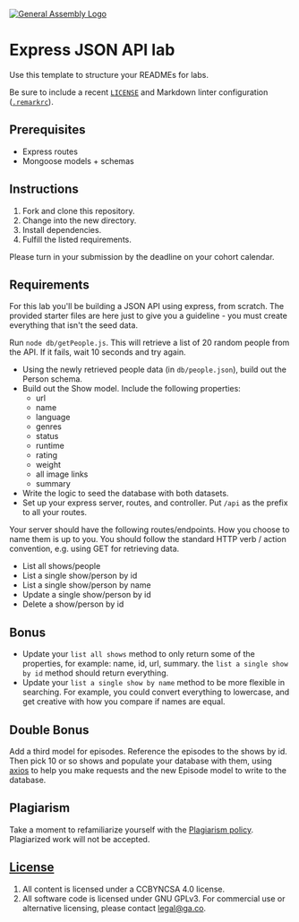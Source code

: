 [![General Assembly Logo](https://camo.githubusercontent.com/1a91b05b8f4d44b5bbfb83abac2b0996d8e26c92/687474703a2f2f692e696d6775722e636f6d2f6b6538555354712e706e67)](https://generalassemb.ly/education/web-development-immersive)

# Express JSON API lab

Use this template to structure your READMEs for labs.

Be sure to include a recent [`LICENSE`](LICENSE) and Markdown linter
configuration ([`.remarkrc`](.remarkrc)).

## Prerequisites

- Express routes
- Mongoose models + schemas

## Instructions

1. Fork and clone this repository.
1. Change into the new directory.
1. Install dependencies.
1. Fulfill the listed requirements.

Please turn in your submission by the deadline on your cohort calendar.

## Requirements

For this lab you'll be building a JSON API using express, from scratch. The
provided starter files are here just to give you a guideline - you must create
everything that isn't the seed data.

Run `node db/getPeople.js`. This will retrieve a list of 20 random people from
the API. If it fails, wait 10 seconds and try again.

- Using the newly retrieved people data (in `db/people.json`), build out the
  Person schema.
- Build out the Show model. Include the following properties:
  - url
  - name
  - language
  - genres
  - status
  - runtime
  - rating
  - weight
  - all image links
  - summary
- Write the logic to seed the database with both datasets.
- Set up your express server, routes, and controller. Put `/api` as the prefix
  to all your routes.

Your server should have the following routes/endpoints. How you choose to name
them is up to you. You should follow the standard HTTP verb / action convention,
e.g. using GET for retrieving data.

- List all shows/people
- List a single show/person by id
- List a single show/person by name
- Update a single show/person by id
- Delete a show/person by id

## Bonus

- Update your `list all shows` method to only return some of the properties, for
  example: name, id, url, summary. the `list a single show by id` method should
  return everything.
- Update your `list a single show by name` method to be more flexible in
  searching. For example, you could convert everything to lowercase, and get
  creative with how you compare if names are equal.

## Double Bonus

Add a third model for episodes. Reference the episodes to the shows by id. Then
pick 10 or so shows and populate your database with them, using
[axios](https://github.com/axios/axios) to help you make requests and the new Episode model to write to the database.

## Plagiarism

Take a moment to refamiliarize yourself with the
[Plagiarism policy](https://git.generalassemb.ly/DC-WDI/Administrative/blob/master/plagiarism.md).
Plagiarized work will not be accepted.

## [License](LICENSE)

1.  All content is licensed under a CC­BY­NC­SA 4.0 license.
1.  All software code is licensed under GNU GPLv3. For commercial use or
    alternative licensing, please contact legal@ga.co.
